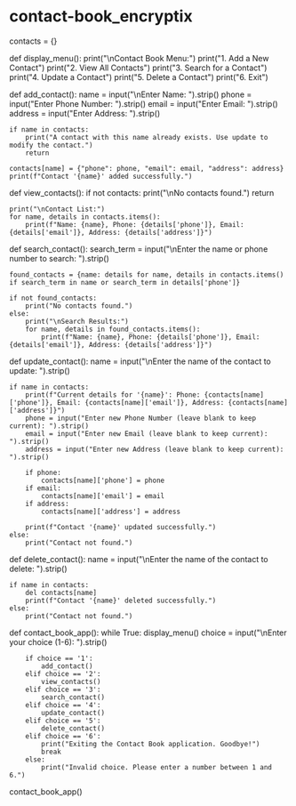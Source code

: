 # contact-book_encryptix
contacts = {}

def display_menu():
    print("\nContact Book Menu:")
    print("1. Add a New Contact")
    print("2. View All Contacts")
    print("3. Search for a Contact")
    print("4. Update a Contact")
    print("5. Delete a Contact")
    print("6. Exit")

def add_contact():
    name = input("\nEnter Name: ").strip()
    phone = input("Enter Phone Number: ").strip()
    email = input("Enter Email: ").strip()
    address = input("Enter Address: ").strip()

    if name in contacts:
        print("A contact with this name already exists. Use update to modify the contact.")
        return

    contacts[name] = {"phone": phone, "email": email, "address": address}
    print(f"Contact '{name}' added successfully.")

def view_contacts():
    if not contacts:
        print("\nNo contacts found.")
        return

    print("\nContact List:")
    for name, details in contacts.items():
        print(f"Name: {name}, Phone: {details['phone']}, Email: {details['email']}, Address: {details['address']}")

def search_contact():
    search_term = input("\nEnter the name or phone number to search: ").strip()

    found_contacts = {name: details for name, details in contacts.items() if search_term in name or search_term in details['phone']}

    if not found_contacts:
        print("No contacts found.")
    else:
        print("\nSearch Results:")
        for name, details in found_contacts.items():
            print(f"Name: {name}, Phone: {details['phone']}, Email: {details['email']}, Address: {details['address']}")

def update_contact():
    name = input("\nEnter the name of the contact to update: ").strip()

    if name in contacts:
        print(f"Current details for '{name}': Phone: {contacts[name]['phone']}, Email: {contacts[name]['email']}, Address: {contacts[name]['address']}")
        phone = input("Enter new Phone Number (leave blank to keep current): ").strip()
        email = input("Enter new Email (leave blank to keep current): ").strip()
        address = input("Enter new Address (leave blank to keep current): ").strip()

        if phone:
            contacts[name]['phone'] = phone
        if email:
            contacts[name]['email'] = email
        if address:
            contacts[name]['address'] = address

        print(f"Contact '{name}' updated successfully.")
    else:
        print("Contact not found.")

def delete_contact():
    name = input("\nEnter the name of the contact to delete: ").strip()

    if name in contacts:
        del contacts[name]
        print(f"Contact '{name}' deleted successfully.")
    else:
        print("Contact not found.")

def contact_book_app():
    while True:
        display_menu()
        choice = input("\nEnter your choice (1-6): ").strip()

        if choice == '1':
            add_contact()
        elif choice == '2':
            view_contacts()
        elif choice == '3':
            search_contact()
        elif choice == '4':
            update_contact()
        elif choice == '5':
            delete_contact()
        elif choice == '6':
            print("Exiting the Contact Book application. Goodbye!")
            break
        else:
            print("Invalid choice. Please enter a number between 1 and 6.")

contact_book_app()
